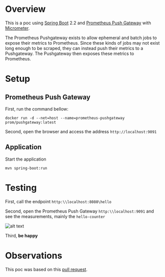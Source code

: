 # Overview

This is a poc using [Spring Boot] 2.2 and [Prometheus Push Gateway] with [Micrometer].

The Prometheus Pushgateway exists to allow ephemeral and batch jobs to expose their metrics to Prometheus. Since these kinds of jobs may not exist long enough to be scraped, they can instead push their metrics to a Pushgateway. The Pushgateway then exposes these metrics to Prometheus.

# Setup

## Prometheus Push Gateway

First, run the command bellow:

~~~
docker run -d --net=host --name=prometheus-pushgateway prom/pushgateway:latest
~~~

Second, open the browser and access the address `http://localhost:9091`

## Application

Start the application

~~~
mvn spring-boot:run
~~~

# Testing

First, call the endpoint `http:\\localhost:8080\hello`

Second, open the Prometheus Push Gateway `http:\\localhost:9091` and see the measurements, mainly the `hello-counter`

![alt text](https://github.com/larchanjo/poc-spring-prometheus-gateway/blob/master/src/main/resources/static/counter.png "Prometheus Push Gateway | Counter")

Third, **be happy**

[Spring Boot]: https://spring.io/blog/2019/10/16/spring-boot-2-2-0
[Prometheus Push Gateway]: https://github.com/prometheus/pushgateway
[Micrometer]: https://github.com/micrometer-metrics/micrometer

# Observations

This poc was based on this [pull request](https://github.com/spring-projects/spring-boot/pull/14353).